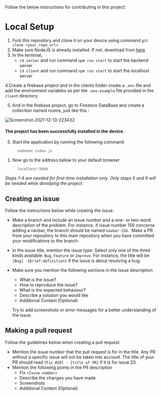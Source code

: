 Follow the below instructions for contributing in this project:

# Local Setup
1. Fork this repository and clone it on your device using command `git clone <your_repo_url>`
2. Make sure NodeJS is already installed. If not, download from [here](https://nodejs.org/en/download/)
3. In the terminal, 
    * `cd server` and run command `npm run start` to start the backend server
    * `cd client` and run command `npm run start` to start the localhost server

4.Create a firebase project and in the clients folder create a `.env` file and add the environment variables as per the `.env.example` file provided in the `client` directory 

5. And in the firebase project, go to Firestore DataBase and create a collection named rooms, just like this :
<img src="https://i.ibb.co/xsh3PW4/Screenshot-2021-12-13-223432.png" alt="Screenshot-2021-12-13-223432" border="0">

#### The project has been successfully installed in the device.
5. Start the application by running the following command
> ``` nodemon index.js ```
1. Now go to the address below to your default browser
> ```localhost:5000```

*Steps 1-4 are needed for first-time installation only. Only steps 5 and 6 will be needed while devolping the project.*


## Creating an issue

Follow the instructions below while creating the issue.

- Make a branch and include an issue number and a one- or two-word description of the problem. For instance, if issue number 156 concerns adding a navbar, the branch should be named `navbar-156`.  Make a PR from your repository to this main repository when you have committed your modifications to the branch.
- In the issue title, mention the issue type. Select only one of the three kinds available: `Bug`, `Feature` or `Improve`. For instance, the title will be `[Bug] -{brief-definition}` if the issue is about resolving a bug.
- Make sure you mention the following sections in the issue description
  - What is the issue?
  - How to reproduce the issue?
  - What is the expected behaviour?
  - Describe a solution you would like
  - Additional Context (Optional)

  Try to add screenshots or error messages for a better understanding of the issue.


## Making a pull request

Follow the guidelines below when creating a pull request.
- Mention the issue number that the pull request is for in the title. Any PR without a specific issue will not be taken into account. The title of your PR should read `[Fix #20] - {title of PR}` if it is for issue 20.
- Mention the following points in the PR description
  - Fix `<Issue number>`
  - Describe the changes you have made
  - Screenshots
  - Additional Context (Optional)